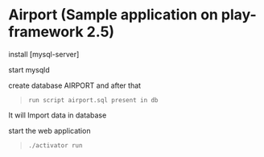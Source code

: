 # Airport (Sample application on play-framework 2.5)


install [mysql-server]

start mysqld

create database AIRPORT and after that
> `run script airport.sql present in db`

It will Import data in database

start the web application

> `./activator run`